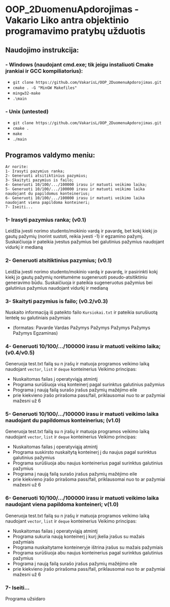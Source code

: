# OOP_2DuomenuApdorojimas - Vakario Liko antra objektinio programavimo pratybų užduotis


## Naudojimo instrukcija:
### - Windows (naudojant cmd.exe; tik jeigu instaliuoti Cmake įrankiai ir GCC kompiliatorius):
- `git clone https://github.com/VakarisL/OOP_2DuomenuApdorojimas.git`
- `cmake . -G "MinGW Makefiles"`
- `mingw32-make`
- `.\main`

### - Unix (untested)
- `git clone https://github.com/VakarisL/OOP_2DuomenuApdorojimas.git`
- `cmake .`
- `make`
- `./main`


## Programos valdymo meniu:
```
Ar norite:
1- Irasyti pazymius ranka;
2- Generuoti atsitiktinius pazymius;
3- Skaityti pazymius is failo;
4- Generuoti 10/100/.../100000 irasu ir matuoti veikimo laika;
5- Generuoti 10/100/.../100000 irasu ir matuoti veikimo laika naudojant du papildomus konteinerius;
6- Generuoti 10/100/.../100000 irasu ir matuoti veikimo laika naudojant viena papildoma konteineri;
7- Iseiti...
```

### 1- Irasyti pazymius ranka; (v0.1)
Leidžia įvesti norimo studento/mokinio vardą ir pavardę, bet kokį kiekį jo gautų pažymių (norint sustoti, reikia įvesti -1) ir egzamino pažymį. 
Suskaičiuoja ir pateikia įvestus pažymius bei galutinius pažymius naudojant vidurkį ir medianą

### 2- Generuoti atsitiktinius pazymius; (v0.1)
Leidžia įvesti norimo studento/mokinio vardą ir pavardę, ir pasirinkti kokį kiekį jo gautų pažymių norėtumėme sugeneruoti pseudo-atsitiktiniu generavimo būdu.
Suskaičiuoja ir pateikia sugeneruotus pažymius bei galutinius pažymius naudojant vidurkį ir medianą

### 3- Skaityti pazymius is failo; (v0.2/v0.3)
Nuskaito informaciją iš pateikto failo `Kursiokai.txt` ir pateikia surušiuotą lentelę su galutiniais pažymiais
- (formatas: Pavarde Vardas Pažymys Pažymys Pažymys Pažymys Pažymys Egzaminas)

### 4- Generuoti 10/100/.../100000 irasu ir matuoti veikimo laika; (v0.4/v0.5)
Generuoja test.txt failą su n įrašų ir matuoja programos veikimo laiką naudojant `vector`, `list` ir `deque` konteinerius
Veikimo principas:
- Nuskaitomas failas į operatyviąją atmintį
- Programa surūšiuoja visą konteinerį pagal surinktus galutinius pažymius
- Programa į naują failą surašo įrašus pažymių mažėjimo eile
- prie kiekvieno įrašo prirašoma pass/fail, priklausomai nuo to ar pažymiai mažesni už 6

### 5- Generuoti 10/100/.../100000 irasu ir matuoti veikimo laika naudojant du papildomus konteinerius; (v1.0)
Generuoja test.txt failą su n įrašų ir matuoja programos veikimo laiką naudojant `vector`, `list` ir `deque` konteinerius
Veikimo principas:
- Nuskaitomas failas į operatyviąją atmintį
- Programa suskirsto nuskaitytą konteinerį į du naujus pagal surinktus galutinius pažymius
- Programa surūšiuoja abu naujus konteinerius pagal surinktus galutinius pažymius
- Programa į naują failą surašo įrašus pažymių mažėjimo eile
- prie kiekvieno įrašo prirašoma pass/fail, priklausomai nuo to ar pažymiai mažesni už 6

### 6- Generuoti 10/100/.../100000 irasu ir matuoti veikimo laika naudojant viena papildoma konteineri; v(1.0)
Generuoja test.txt failą su n įrašų ir matuoja programos veikimo laiką naudojant `vector`, `list` ir `deque` konteinerius
Veikimo principas:
- Nuskaitomas failas į operatyviąją atmintį
- Programa sukuria naują konteinerį į kurį įkelia įrašus su mažais pažymiais
- Programa nuskaitytame konteineryje ištrina įrašus su mažais pažymiais
- Programa surūšiuoja abu naujus konteinerius pagal surinktus galutinius pažymius
- Programa į naują failą surašo įrašus pažymių mažėjimo eile
- prie kiekvieno įrašo prirašoma pass/fail, priklausomai nuo to ar pažymiai mažesni už 6

### 7- Iseiti...
Programa užsidaro
